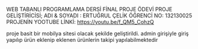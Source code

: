 WEB TABANLI PROGRAMLAMA DERSİ FİNAL PROJE ÖDEVİ 
PROJE GELİŞTİRİCİSİ;
ADI & SOYADI : ERTUĞRUL ÇELİK
ÖĞRENCİ NO: 132130025
PROJENİN YOOTUBE LİNKİ: https://youtu.be/f_QM5_CohzQ

proje basit bir mobilya sitesi olacak şekilde geliştirildi. admin girişiyle giriş yapılıp ürün eklenip eklenen ürünlerin takipi yapılabilmektedir
